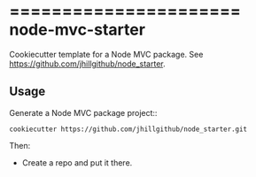 ======================
node-mvc-starter
======================

Cookiecutter template for a Node MVC package. See https://github.com/jhillgithub/node_starter.

Usage
-----

Generate a Node MVC package project::

    cookiecutter https://github.com/jhillgithub/node_starter.git

Then:

* Create a repo and put it there.
